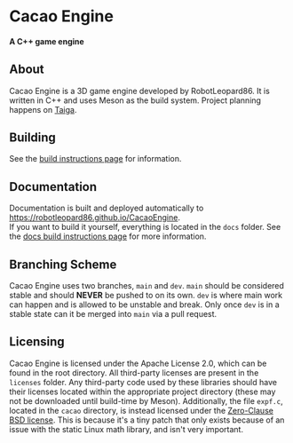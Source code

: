 # Cacao Engine  
#### A C++ game engine  

## About
Cacao Engine is a 3D game engine developed by RobotLeopard86. It is written in C++ and uses Meson as the build system. Project planning happens on [Taiga](https://tree.taiga.io/project/robotleopard86-cacao-engine).

## Building
See the [build instructions page](https://robotleopard86.github.io/CacaoEngine/latest/manual/building.html) for information.

## Documentation
Documentation is built and deployed automatically to https://robotleopard86.github.io/CacaoEngine.  
If you want to build it yourself, everything is located in the `docs` folder. See the [docs build instructions page](docs/README.md) for more information.

## Branching Scheme
Cacao Engine uses two branches, `main` and `dev`. `main` should be considered stable and should **NEVER** be pushed to on its own. `dev` is where main work can happen and is allowed to be unstable and break. Only once `dev` is in a stable state can it be merged into `main` via a pull request.

## Licensing
Cacao Engine is licensed under the Apache License 2.0, which can be found in the root directory. All third-party licenses are present in the `licenses` folder.
Any third-party code used by these libraries should have their licenses located within the appropriate project directory (these may not be downloaded until build-time by Meson).
Additionally, the file `expf.c`, located in the `cacao` directory, is instead licensed under the [Zero-Clause BSD license](https://opensource.org/license/0bsd). This is because it's a tiny patch that only exists because of an issue with the static Linux math library, and isn't very important.
